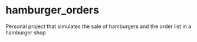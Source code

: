 # hamburger_orders
Personal project that simulates the sale of hamburgers and the order list in a hamburger shop
